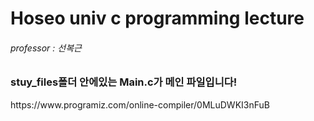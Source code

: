 # Hoseo univ c programming lecture
<h6>professor : 선복근</h6>
<h3>stuy_files폴더 안에있는 Main.c가 메인 파일입니다!</h3>
https://www.programiz.com/online-compiler/0MLuDWKI3nFuB
